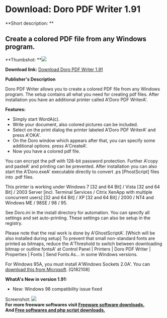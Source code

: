 # Download: Doro PDF Writer 1.91

**Short description: **

## Create a colored PDF file from any Windows program.

  
**Thumbshot: **![](http://www.freewarefiles.com/screenshot/doropdfwrtr_md.jpg)   
  
**Download link:** [Download Doro PDF Writer 1.91](http://freesoftwares.boysofts.com/Doro-PDF-Writer_program_65654.html)  
  

**Publisher's Description**  
  

Doro PDF Writer allows you to create a colored PDF file from any Windows
program. The setup contains all what you need for creating pdf files. After
installation you have an additional printer called A'Doro PDF WriterA'.

**Features:**

  * Simply start WordA(c). 
  * Write your document, also colored pictures can be included. 
  * Select on the print dialog the printer labeled A'Doro PDF WriterA' and press A'OKA'. 
  * On the Doro window which appears after that, you can specify some additional options. press A'CreateA'. 
  * Now you have a colored pdf file. 

You can encrypt the pdf with 128-bit password protection. Further A'copy and
pasteA' and printing can be prevented. After installation you can also start
the A'Doro.exeA' executable directly to convert .ps [PhostScript] files into
.pdf files.

This printer is working under Windows 7 [32 and 64 Bit] / Vista [32 and 64
Bit] / 2003 Server [incl. Terminal Services / Citrix XenApp with multiple
concurrent users] [32 and 64 Bit] / XP [32 and 64 Bit] / 2000 / NT4 and
Windows ME / 98SE / 98 / 95.

See Doro.ini in the install directory for automation. You can specify all
settings and set auto-printing. These settings can also be setup in the
registry.

Please note that the real work is done by A'GhostScriptA'. [Which will be also
installed during setup] To prevent that small non-standard fonts are printed
as bitmaps, reduce the A'Threshold to switch between downloading bitmap or
outline fontsA' at Control Panel | Printers | Doro PDF Writer | Properties |
Fonts | Send Fonts As... in some Windows versions.

For Windows 95A, you must install A'Windows Sockets 2.0A'. You can [download
this from Microsoft](http://support.microsoft.com/kb/182108/EN-US/). [Q182108]

**WhatA's New in version 1.91:**

  * New: Windows 98 compatibility issue fixed 

  
  
Screenshot: ![](http://www.freewarefiles.com/screenshot/doropdfwrtr.jpg)  
**For more freeware softwares visit [Freeware software downloads.](http://freesoftwares.boysofts.com/)**   
**And [Free softwares and php script downloads.](http://www.boysofts.com/)**

